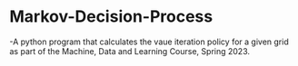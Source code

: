 # Markov-Decision-Process
-A python program that calculates the vaue iteration policy for a given grid as part of the Machine, Data and Learning Course, Spring 2023.
